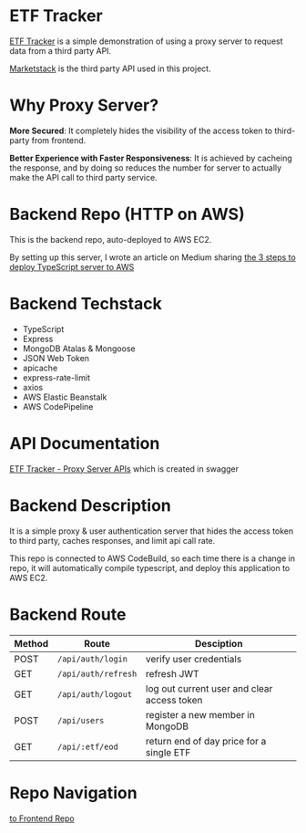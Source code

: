 # ETF Tracker

[ETF Tracker](https://yumingchang1991.github.io/proxy-frontend/) is a simple demonstration of using a proxy server to request data from a third party API.

[Marketstack](https://marketstack.com/documentation) is the third party API used in this project.

# Why Proxy Server?

**More Secured**: It completely hides the visibility of the access token to third-party from frontend.

**Better Experience with Faster Responsiveness**: It is achieved by cacheing the response, and by doing so reduces the number for server to actually make the API call to third party service.

# Backend Repo (HTTP on AWS)

This is the backend repo, auto-deployed to AWS EC2.

By setting up this server, I wrote an article on Medium sharing [the 3 steps to deploy TypeScript server to AWS](https://blog.devgenius.io/3-steps-to-deploy-typescript-to-aws-elastic-beanstalk-with-continuous-delivery-611bc7ecf15c)

# Backend Techstack

- TypeScript
- Express
- MongoDB Atalas & Mongoose
- JSON Web Token
- apicache
- express-rate-limit
- axios
- AWS Elastic Beanstalk
- AWS CodePipeline

# API Documentation

[ETF Tracker - Proxy Server APIs](https://app.swaggerhub.com/apis-docs/YUMINGCHANG1991_1/ETFProxyServer/1.0.0) which is created in swagger

# Backend Description

It is a simple proxy & user authentication server that hides the access token to third party, caches responses, and limit api call rate.

This repo is connected to AWS CodeBuild, so each time there is a change in repo, it will automatically compile typescript, and deploy this application to AWS EC2.

# Backend Route
| Method | Route                       | Desciption                                        |
| ------ | --------------------------- | ------------------------------------------------- |
| POST   | `/api/auth/login`           | verify user credentials                           |
| GET    | `/api/auth/refresh`         | refresh JWT                                       |
| GET    | `/api/auth/logout`          | log out current user and clear access token       |
| POST   | `/api/users`                | register a new member in MongoDB                  |
| GET    | `/api/:etf/eod`             | return end of day price for a single ETF          |

# Repo Navigation
[to Frontend Repo](https://github.com/yumingchang1991/proxy-frontend)
